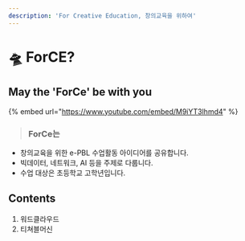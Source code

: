 ```yaml
---
description: 'For Creative Education, 창의교육을 위하여'
---
```


# 🛸 ForCE?

## May the 'ForCe' be with you

{% embed url="https://www.youtube.com/embed/M9iYT3lhmd4" %}

> ### ForCe는

* 창의교육을 위한 e-PBL 수업활동 아이디어를 공유합니다. 
* 빅데이터, 네트워크, AI 등을 주제로 다룹니다. 
* 수업 대상은 초등학교 고학년입니다. 

## Contents

1. 워드클라우드
2. 티쳐블머신

